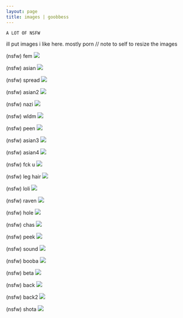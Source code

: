 ```yaml
---
layout: page
title: images | goobbess
---
```


```term
A LOT OF NSFW
```
ill put images i like here. mostly porn // note to self to resize the images

(nsfw) fem <img src="https://imgur.com/a/ikivsXs">

(nsfw) asian <img src="https://imgur.com/3hiUKaX">

(nsfw) spread <img src="https://imgur.com/a/ZpLuFWW">

(nsfw) asian2 <img src="https://imgur.com/a/EF6WP78">

(nsfw) nazi <img src="https://imgur.com/a/WdHaqVx">

(nsfw) wldm <img src="https://imgur.com/a/1XztqWN">

(nsfw) peen <img src="https://imgur.com/a/yyBmTxR">

(nsfw) asian3 <img src="https://imgur.com/a/ECaGcSq">

(nsfw) asian4 <img src="https://imgur.com/a/Y8vtu6G">

(nsfw) fck u <img src="https://imgur.com/a/RkjBPKy">

(nsfw) leg hair <img src="https://imgur.com/a/UEF5bZv">

(nsfw) loli <img src="https://imgur.com/a/zCRsA7c">

(nsfw) raven <img src="https://imgur.com/a/ZH3qBB8">

(nsfw) hole <img src="https://imgur.com/a/WL5B7Um">

(nsfw) chas <img src="https://imgur.com/a/oWaZHhu">

(nsfw) peek <img src="https://imgur.com/a/3BXHIiQ">

(nsfw) sound <img src="https://imgur.com/a/HvOQAtU">

(nsfw) booba <img src="https://imgur.com/a/tS2vo67">

(nsfw) beta <img src="https://imgur.com/a/bXSqDq6">

(nsfw) back <img src="https://imgur.com/a/0LOHl3b">

(nsfw) back2 <img src="https://imgur.com/a/4Om2Wmo">

(nsfw) shota <img src="https://imgur.com/a/yseyqnu">

